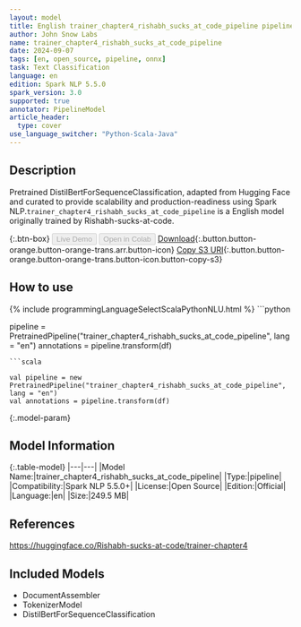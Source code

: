 ```yaml
---
layout: model
title: English trainer_chapter4_rishabh_sucks_at_code_pipeline pipeline DistilBertForSequenceClassification from Rishabh-sucks-at-code
author: John Snow Labs
name: trainer_chapter4_rishabh_sucks_at_code_pipeline
date: 2024-09-07
tags: [en, open_source, pipeline, onnx]
task: Text Classification
language: en
edition: Spark NLP 5.5.0
spark_version: 3.0
supported: true
annotator: PipelineModel
article_header:
  type: cover
use_language_switcher: "Python-Scala-Java"
---
```


## Description

Pretrained DistilBertForSequenceClassification, adapted from Hugging Face and curated to provide scalability and production-readiness using Spark NLP.`trainer_chapter4_rishabh_sucks_at_code_pipeline` is a English model originally trained by Rishabh-sucks-at-code.

{:.btn-box}
<button class="button button-orange" disabled>Live Demo</button>
<button class="button button-orange" disabled>Open in Colab</button>
[Download](https://s3.amazonaws.com/auxdata.johnsnowlabs.com/public/models/trainer_chapter4_rishabh_sucks_at_code_pipeline_en_5.5.0_3.0_1725674770898.zip){:.button.button-orange.button-orange-trans.arr.button-icon}
[Copy S3 URI](s3://auxdata.johnsnowlabs.com/public/models/trainer_chapter4_rishabh_sucks_at_code_pipeline_en_5.5.0_3.0_1725674770898.zip){:.button.button-orange.button-orange-trans.button-icon.button-copy-s3}

## How to use



<div class="tabs-box" markdown="1">
{% include programmingLanguageSelectScalaPythonNLU.html %}
```python

pipeline = PretrainedPipeline("trainer_chapter4_rishabh_sucks_at_code_pipeline", lang = "en")
annotations =  pipeline.transform(df)   

```
```scala

val pipeline = new PretrainedPipeline("trainer_chapter4_rishabh_sucks_at_code_pipeline", lang = "en")
val annotations = pipeline.transform(df)

```
</div>

{:.model-param}
## Model Information

{:.table-model}
|---|---|
|Model Name:|trainer_chapter4_rishabh_sucks_at_code_pipeline|
|Type:|pipeline|
|Compatibility:|Spark NLP 5.5.0+|
|License:|Open Source|
|Edition:|Official|
|Language:|en|
|Size:|249.5 MB|

## References

https://huggingface.co/Rishabh-sucks-at-code/trainer-chapter4

## Included Models

- DocumentAssembler
- TokenizerModel
- DistilBertForSequenceClassification